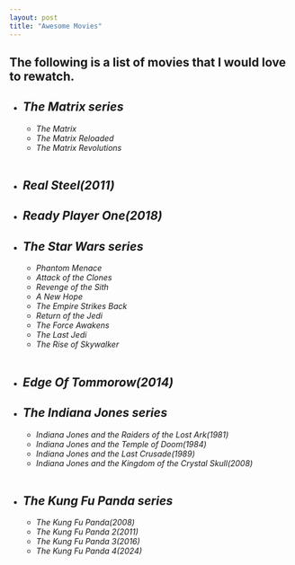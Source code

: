 ```yaml
---
layout: post
title: "Awesome Movies"
---
```


## The following is a list of movies that I would love to rewatch.

- ## *The Matrix series*
    - *The Matrix*
    - *The Matrix Reloaded*
    - *The Matrix Revolutions*
<br><br>
- ## *Real Steel(2011)*
- ## *Ready Player One(2018)*
- ## *The Star Wars series*
    - *Phantom Menace*
    - *Attack of the Clones*
    - *Revenge of the Sith*
    - *A New Hope*
    - *The Empire Strikes Back*
    - *Return of the Jedi*
    - *The Force Awakens*
    - *The Last Jedi*
    - *The Rise of Skywalker*
<br><br>
- ## *Edge Of Tommorow(2014)*
- ## *The Indiana Jones series*
    - *Indiana Jones and the Raiders of the Lost Ark(1981)*
    - *Indiana Jones and the Temple of Doom(1984)*
    - *Indiana Jones and the Last Crusade(1989)*
    - *Indiana Jones and the Kingdom of the Crystal Skull(2008)*
<br><br>
- ## *The Kung Fu Panda series*
    - *The Kung Fu Panda(2008)*
    - *The Kung Fu Panda 2(2011)*
    - *The Kung Fu Panda 3(2016)*
    - *The Kung Fu Panda 4(2024)*
<br><br>
